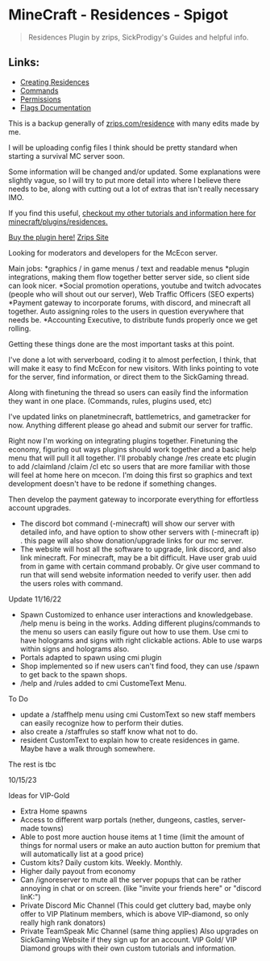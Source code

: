 # MineCraft - Residences - Spigot
> Residences Plugin by zrips, SickProdigy's Guides and helpful info.

## Links:
* [Creating Residences](Creating-Residences.md)
* [Commands](Commands.md)
* [Permissions](Permissions.md)
* [Flags Documentation](Flags-Documentation.md)

This is a backup generally of [zrips.com/residence](https://www.zrips.net/residence/) with many edits made by me. 

I will be uploading config files I think should be pretty standard when starting a survival MC server soon.

Some information will be changed and/or updated. Some explanations were slightly vague, so I will try to put more detail into where I believe there needs to be, along with cutting out a lot of extras that isn't really necessary IMO.

If you find this useful, [checkout my other tutorials and information here for minecraft/plugins/residences.](https://www.sickgaming.net/forum-103.html)

[Buy the plugin here!](https://www.spigotmc.org/resources/residence-1-7-10-up-to-1-19.11480/)
[Zrips Site](https://www.zrips.net/residence/)


Looking for moderators and developers for the McEcon server.

Main jobs:
*graphics / in game menus / text and readable menus
*plugin integrations, making them flow together better server side, so client side can look nicer.
*Social promotion operations, youtube and twitch advocates (people who will shout out our server), Web Traffic Officers (SEO experts)
*Payment gateway to incorporate forums, with discord, and minecraft all together. Auto assigning roles to the users in question everywhere that needs be.
*Accounting Executive, to distribute funds properly once we get rolling.

Getting these things done are the most important tasks at this point.

I've done a lot with serverboard, coding it to almost perfection, I think, that will make it easy to find McEcon for new visitors. With links pointing to vote for the server, find information, or direct them to the SickGaming thread.

Along with finetuning the thread so users can easily find the information they want in one place. (Commands, rules, plugins used, etc)

I've updated links on planetminecraft, battlemetrics, and gametracker for now. Anything different please go ahead and submit our server for traffic.

Right now I'm working on integrating plugins together. Finetuning the economy, figuring out ways plugins should work together and a basic help menu that will pull it all together.
I'll probably change /res create etc plugin to add /claimland /claim /cl etc so users that are more familiar with those will feel at home here on mcecon.
I'm doing this first so graphics and text development doesn't have to be redone if something changes.

Then develop the payment gateway to incorporate everything for effortless account upgrades.
- The discord bot command (-minecraft) will show our server with detailed info, and have option to show other servers with (-minecraft ip) . this page will also show donation/upgrade links for our mc server.
- The website will host all the software to upgrade, link discord, and also link minecraft. For minecraft, may be a bit difficult. Have user grab uuid from in game with certain command probably. Or give user command to run that will send website information needed to verify user. then add the users roles with command.

Update 11/16/22
- Spawn Customized to enhance user interactions and knowledgebase. /help menu is being in the works. Adding different plugins/commands to the menu so users can easily figure out how to use them. Use cmi to have holograms and signs with right clickable actions. Able to use warps within signs and holograms also.
- Portals adapted to spawn using cmi plugin
- Shop implemented so if new users can't find food, they can use /spawn to get back to the spawn shops.
- /help and /rules added to cmi CustomeText Menu.


To Do
- update a /staffhelp menu using cmi CustomText so new staff members can easily recognize how to perform their duties.
- also create a /staffrules so staff know what not to do.
- resident CustomText to explain how to create residences in game. Maybe have a walk through somewhere.

The rest is tbc

10/15/23

Ideas for VIP-Gold

- Extra Home spawns
- Access to different warp portals (nether, dungeons, castles, server-made towns)
- Able to post more auction house items at 1 time (limit the amount of things for normal users or make an auto auction button for premium that will automatically list at a good price)
- Custom kits? Daily custom kits. Weekly. Monthly.
- Higher daily payout from economy
- Can /ignoreserver to mute all the server popups that can be rather annoying in chat or on screen. (like "invite your friends here" or "discord linK:")
- Private Discord Mic Channel (This could get cluttery bad, maybe only offer to VIP Platinum members, which is above VIP-diamond, so only really high rank donators)
- Private TeamSpeak Mic Channel (same thing applies)
Also upgrades on SickGaming Website if they sign up for an account. VIP Gold/ VIP Diamond groups with their own custom tutorials and information. 